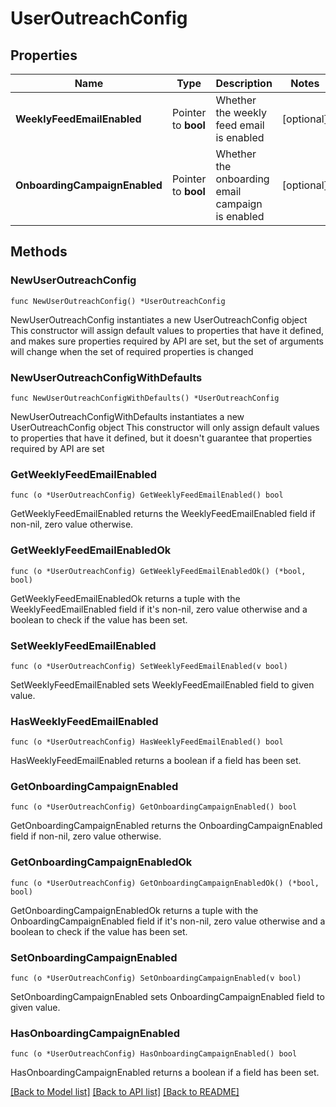 # UserOutreachConfig

## Properties

Name | Type | Description | Notes
------------ | ------------- | ------------- | -------------
**WeeklyFeedEmailEnabled** | Pointer to **bool** | Whether the weekly feed email is enabled | [optional] 
**OnboardingCampaignEnabled** | Pointer to **bool** | Whether the onboarding email campaign is enabled | [optional] 

## Methods

### NewUserOutreachConfig

`func NewUserOutreachConfig() *UserOutreachConfig`

NewUserOutreachConfig instantiates a new UserOutreachConfig object
This constructor will assign default values to properties that have it defined,
and makes sure properties required by API are set, but the set of arguments
will change when the set of required properties is changed

### NewUserOutreachConfigWithDefaults

`func NewUserOutreachConfigWithDefaults() *UserOutreachConfig`

NewUserOutreachConfigWithDefaults instantiates a new UserOutreachConfig object
This constructor will only assign default values to properties that have it defined,
but it doesn't guarantee that properties required by API are set

### GetWeeklyFeedEmailEnabled

`func (o *UserOutreachConfig) GetWeeklyFeedEmailEnabled() bool`

GetWeeklyFeedEmailEnabled returns the WeeklyFeedEmailEnabled field if non-nil, zero value otherwise.

### GetWeeklyFeedEmailEnabledOk

`func (o *UserOutreachConfig) GetWeeklyFeedEmailEnabledOk() (*bool, bool)`

GetWeeklyFeedEmailEnabledOk returns a tuple with the WeeklyFeedEmailEnabled field if it's non-nil, zero value otherwise
and a boolean to check if the value has been set.

### SetWeeklyFeedEmailEnabled

`func (o *UserOutreachConfig) SetWeeklyFeedEmailEnabled(v bool)`

SetWeeklyFeedEmailEnabled sets WeeklyFeedEmailEnabled field to given value.

### HasWeeklyFeedEmailEnabled

`func (o *UserOutreachConfig) HasWeeklyFeedEmailEnabled() bool`

HasWeeklyFeedEmailEnabled returns a boolean if a field has been set.

### GetOnboardingCampaignEnabled

`func (o *UserOutreachConfig) GetOnboardingCampaignEnabled() bool`

GetOnboardingCampaignEnabled returns the OnboardingCampaignEnabled field if non-nil, zero value otherwise.

### GetOnboardingCampaignEnabledOk

`func (o *UserOutreachConfig) GetOnboardingCampaignEnabledOk() (*bool, bool)`

GetOnboardingCampaignEnabledOk returns a tuple with the OnboardingCampaignEnabled field if it's non-nil, zero value otherwise
and a boolean to check if the value has been set.

### SetOnboardingCampaignEnabled

`func (o *UserOutreachConfig) SetOnboardingCampaignEnabled(v bool)`

SetOnboardingCampaignEnabled sets OnboardingCampaignEnabled field to given value.

### HasOnboardingCampaignEnabled

`func (o *UserOutreachConfig) HasOnboardingCampaignEnabled() bool`

HasOnboardingCampaignEnabled returns a boolean if a field has been set.


[[Back to Model list]](../README.md#documentation-for-models) [[Back to API list]](../README.md#documentation-for-api-endpoints) [[Back to README]](../README.md)


